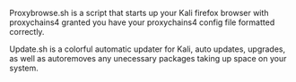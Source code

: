 Proxybrowse.sh is a script that starts up your Kali firefox browser with proxychains4 granted you have your proxychains4 config file formatted correctly.

Update.sh is a colorful automatic updater for Kali, auto updates, upgrades, as well as autoremoves any unecessary packages taking up space on your system.  
